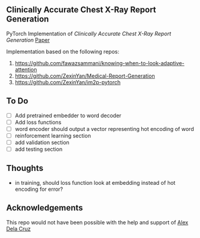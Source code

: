 ## Clinically Accurate Chest X-Ray Report Generation

PyTorch Implementation of *Clinically Accurate Chest X-Ray Report Generation* [Paper](https://arxiv.org/abs/1904.02633)<br/>

Implementation based on the following repos:

1) https://github.com/fawazsammani/knowing-when-to-look-adaptive-attention
2) https://github.com/ZexinYan/Medical-Report-Generation
3) https://github.com/ZexinYan/im2p-pytorch

## To Do

- [ ] Add pretrained embedder to word decoder
- [ ] Add loss functions
- [ ] word encoder should output a vector representing hot encoding of word
- [ ] reinforcement learning section
- [ ] add validation section
- [ ] add testing section

## Thoughts

* in training, should loss function look at embedding instead of hot encoding for error?

## Acknowledgements

This repo would not have been possible with the help and support of [Alex Dela Cruz](https://www.linkedin.com/in/alex-dela-cruz-89730175)
